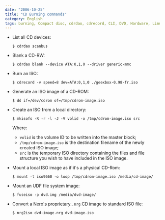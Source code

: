 ```yaml
---
date: "2006-10-25"
title: "CD Burning commands"
category: English
tags: burning, Compact disc, cdrdao, cdrecord, CLI, DVD, Hardware, Linux, mkisofs
---
```


- List all CD devices:

  ```shell-session
  $ cdrdao scanbus
  ```

- Blank a CD-RW:

  ```shell-session
  $ cdrdao blank --device ATA:0,1,0 --driver generic-mmc
  ```

- Burn an ISO:

  ```shell-session
  $ cdrecord -v speed=8 dev=ATA:0,1,0 ./geexbox-0.98-fr.iso
  ```

- Generate an ISO image of a CD-ROM:

  ```shell-session
  $ dd if=/dev/cdrom of=/tmp/cdrom-image.iso
  ```

- Create an ISO from a local directory:

  ```shell-session
  $ mkisofs -R -r -l -J -V volid -o /tmp/cdrom-image.iso src
  ```
  Where:
  - `volid` is the volume ID to be written into the master block;
  - `/tmp/cdrom-image.iso` is the destination filename of the newly created ISO image;
  - `src` is the temporary ISO directory containing the files and file structure you wish to have included in the ISO image.

- Mount a local ISO image as if it's a physical CD-Rom:

  ```shell-session
  $ mount -t iso9660 -o loop /tmp/cdrom-image.iso /media/cd-image/
  ```

- Mount an UDF file system image:

  ```shell-session
  $ fuseiso -p dvd.img /media/dvd-image/
  ```

- Convert a [Nero's proprietary `.nrg` CD image](<https://en.wikipedia.org/wiki/NRG_(file_format)>) to standard ISO file:

  ```shell-session
  $ nrg2iso dvd-image.nrg dvd-image.iso
  ```
